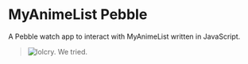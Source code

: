 MyAnimeList Pebble
=========

A Pebble watch app to interact with MyAnimeList written in JavaScript.

> ![lolcry.](https://41.media.tumblr.com/34375a5ac9eaf1b4ffd684b9e2fb62e2/tumblr_nvc4b32tlM1ubl7bpo1_500.jpg)
> We tried.